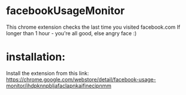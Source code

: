 # facebookUsageMonitor
This chrome extension checks the last time you visited facebook.com
If longer than 1 hour - you're all good, else angry face :)

# installation:
Install the extension from this link: https://chrome.google.com/webstore/detail/facebook-usage-monitor/ihdpknnpbljafaclapnkaifinecipnmm
